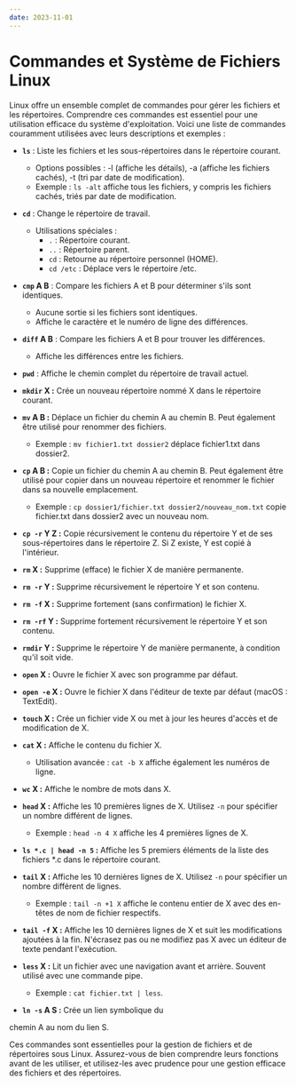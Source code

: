 ```yaml
---
date: 2023-11-01
---
```


# Commandes et Système de Fichiers Linux

Linux offre un ensemble complet de commandes pour gérer les fichiers et les répertoires. Comprendre ces commandes est essentiel pour une utilisation efficace du système d'exploitation. Voici une liste de commandes couramment utilisées avec leurs descriptions et exemples :

- **`ls`** : Liste les fichiers et les sous-répertoires dans le répertoire courant.
    - Options possibles : -l (affiche les détails), -a (affiche les fichiers cachés), -t (tri par date de modification).
    - Exemple : `ls -alt` affiche tous les fichiers, y compris les fichiers cachés, triés par date de modification.

- **`cd`** : Change le répertoire de travail.
    - Utilisations spéciales :
        - `.` : Répertoire courant.
        - `..` : Répertoire parent.
        - `cd` : Retourne au répertoire personnel (HOME).
        - `cd /etc` : Déplace vers le répertoire /etc.

- **`cmp` A B** : Compare les fichiers A et B pour déterminer s'ils sont identiques.
    - Aucune sortie si les fichiers sont identiques.
    - Affiche le caractère et le numéro de ligne des différences.

- **`diff` A B** : Compare les fichiers A et B pour trouver les différences.
    - Affiche les différences entre les fichiers.

- **`pwd`** : Affiche le chemin complet du répertoire de travail actuel.

- **`mkdir` X :** Crée un nouveau répertoire nommé X dans le répertoire courant.

- **`mv` A B :** Déplace un fichier du chemin A au chemin B. Peut également être utilisé pour renommer des fichiers.
    - Exemple : `mv fichier1.txt dossier2` déplace fichier1.txt dans dossier2.

- **`cp` A B :** Copie un fichier du chemin A au chemin B. Peut également être utilisé pour copier dans un nouveau répertoire et renommer le fichier dans sa nouvelle emplacement.
    - Exemple : `cp dossier1/fichier.txt dossier2/nouveau_nom.txt` copie fichier.txt dans dossier2 avec un nouveau nom.

- **`cp -r` Y Z :** Copie récursivement le contenu du répertoire Y et de ses sous-répertoires dans le répertoire Z. Si Z existe, Y est copié à l'intérieur.

- **`rm` X :** Supprime (efface) le fichier X de manière permanente.

- **`rm -r` Y :** Supprime récursivement le répertoire Y et son contenu.

- **`rm -f` X :** Supprime fortement (sans confirmation) le fichier X.

- **`rm -rf` Y :** Supprime fortement récursivement le répertoire Y et son contenu.

- **`rmdir` Y :** Supprime le répertoire Y de manière permanente, à condition qu'il soit vide.

- **`open` X :** Ouvre le fichier X avec son programme par défaut.

- **`open -e` X :** Ouvre le fichier X dans l'éditeur de texte par défaut (macOS : TextEdit).

- **`touch` X :** Crée un fichier vide X ou met à jour les heures d'accès et de modification de X.

- **`cat` X :** Affiche le contenu du fichier X.
    - Utilisation avancée : `cat -b X` affiche également les numéros de ligne.

- **`wc` X :** Affiche le nombre de mots dans X.

- **`head` X :** Affiche les 10 premières lignes de X. Utilisez `-n` pour spécifier un nombre différent de lignes.
    - Exemple : `head -n 4 X` affiche les 4 premières lignes de X.

- **`ls *.c | head -n 5` :** Affiche les 5 premiers éléments de la liste des fichiers *.c dans le répertoire courant.

- **`tail` X :** Affiche les 10 dernières lignes de X. Utilisez `-n` pour spécifier un nombre différent de lignes.
    - Exemple : `tail -n +1 X` affiche le contenu entier de X avec des en-têtes de nom de fichier respectifs.

- **`tail -f` X :** Affiche les 10 dernières lignes de X et suit les modifications ajoutées à la fin. N'écrasez pas ou ne modifiez pas X avec un éditeur de texte pendant l'exécution.

- **`less` X :** Lit un fichier avec une navigation avant et arrière. Souvent utilisé avec une commande pipe.
    - Exemple : `cat fichier.txt | less`.

- **`ln -s` A S :** Crée un lien symbolique du

 chemin A au nom du lien S.

Ces commandes sont essentielles pour la gestion de fichiers et de répertoires sous Linux. Assurez-vous de bien comprendre leurs fonctions avant de les utiliser, et utilisez-les avec prudence pour une gestion efficace des fichiers et des répertoires.



